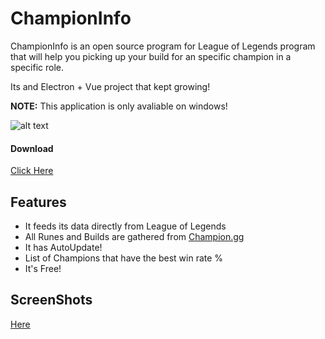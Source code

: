 # ChampionInfo

ChampionInfo is an open source program for League of Legends program that will help you picking up your build for an specific champion in a specific role.

Its and Electron + Vue project that kept growing!

**NOTE:** This application is only avaliable on windows!

![alt text](https://i.imgur.com/tBQLADl.png,"GUI")

#### Download
[Click Here](https://github.com/LeXeL/ChampionInfo/releases)

## Features

+ It feeds its data directly from League of Legends
+ All Runes and Builds are gathered from [Champion.gg](https://champion.gg)
+ It has AutoUpdate!
+ List of Champions that have the best win rate %
+ It's Free!

## ScreenShots
[Here](https://imgur.com/a/6DztsJ5)
